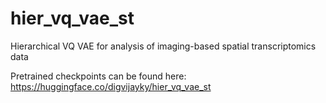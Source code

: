 # hier_vq_vae_st
Hierarchical VQ VAE for analysis of imaging-based spatial transcriptomics data

Pretrained checkpoints can be found here: https://huggingface.co/digvijayky/hier_vq_vae_st
